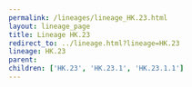 ```yaml
---
permalink: /lineages/lineage_HK.23.html
layout: lineage_page
title: Lineage HK.23
redirect_to: ../lineage.html?lineage=HK.23
lineage: HK.23
parent: 
children: ['HK.23', 'HK.23.1', 'HK.23.1.1']
---
```

